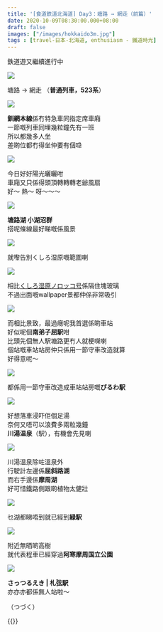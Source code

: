 ```yaml
---
title: '[食道鉄道北海道] Day3：塘路 → 網走（前篇）'
date: 2020-10-09T08:30:00.000+08:00
draft: false
images: ["/images/hokkaido3m.jpg"]
tags : [travel-日本-北海道, enthusiasm - 鐵道時光]
---
```


鉄道遊又繼續進行中  

![](/images/hokkaido3m.jpg)

塘路 → 網走
（**普通列車，523系**）

![](/images/hokkaido3m1.jpg)

**釧網本線**係冇特急車同指定席車廂  
一節嘅列車同埋幾粒鐘先有一班  
所以都幾多人坐  
差啲位都冇得坐仲要有個喼  

![](/images/hokkaido3m2.jpg)

今日好好陽光曬曬咁  
車廂又只係得頭頂轉轉轉老爺風扇  
好～ 熱～ 呀～～～  

![](/images/hokkaido3m3.jpg)

**塘路湖 小湖沼群**  
搭呢條線最好睇嘅係風景

![](/images/hokkaido3m4.jpg)

就嚟告別くしろ湿原嘅範圍喇

![](/images/hokkaido3m5.jpg)

相比[くしろ湿原ノロッコ号](https://hidie.net/hokkaido3h/)係隔住塊玻璃  
不過出面嘅wallpaper景都仲係非常吸引  

![](/images/hokkaido3m6.jpg)

而相比景致，最過癮呢我首選係啲車站  
好似呢個**南弟子屈駅**咁  
比頭先個無人駅塘路更冇人就梗㗎喇  
個站嘅車站站房仲只係用一節守車改造就算  
好得意呢～  

![](/images/hokkaido3m7.jpg)

都係用一節守車改造成車站站房嘅**びるわ駅**  

![](/images/hokkaido3m8.jpg)

好想落車浸吓佢個足湯  
奈何又唔可以浪費多兩粒幾鐘  
**川湯温泉**（駅），有機會先見喇  

![](/images/hokkaido3m9.jpg)

川湯温泉除咗溫泉外  
行駛計左邊係**屈斜路湖**  
而右手邊係**摩周湖**  
好可惜鐵路側跟啲植物太健壯  

![](/images/hokkaido3m10.jpg)

乜湖都睇唔到就已經到**緑駅**  

![](/images/hokkaido3m11.jpg)

附近無晒啲高樹  
就代表程車已經穿過**阿寒摩周国立公園**  

![](/images/hokkaido3m12.jpg)

**さっつるえき | 札弦駅**  
亦亦亦都係無人站啦～  
  
  
（つづく）  


{{<hokkaido>}}
